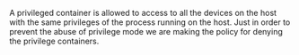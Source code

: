 A privileged container is allowed to access to all the devices on the host with the same privileges of the process running on the host. Just in order to prevent the abuse of privilege mode we are making the policy for denying the privilege containers.